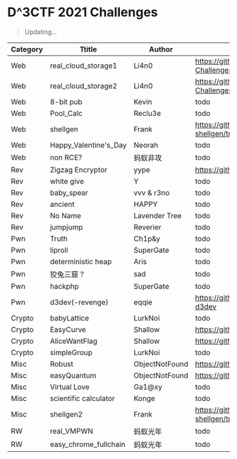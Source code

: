 # D^3CTF 2021 Challenges

> Updating...

| Category | Ttitle                | Author         | URL                                                          |
| -------- | --------------------- | -------------- | ------------------------------------------------------------ |
| Web      | real_cloud_storage1   | Li4n0          | https://github.com/Li4n0/My-CTF-Challenges/tree/master/D%5E3CTF2021_real_cloud |
| Web      | real_cloud_storage2   | Li4n0          | https://github.com/Li4n0/My-CTF-Challenges/tree/master/D%5E3CTF2021_real_cloud |
| Web      | 8-bit pub             | Kevin          | todo                                                         |
| Web      | Pool_Calc             | Reclu3e        | todo                                                         |
| Web      | shellgen              | Frank          | https://github.com/frankli0324/d3ctf-shellgen/tree/master/web |
| Web      | Happy_Valentine's_Day | Neorah         | todo                                                         |
| Web      | non RCE?              | 蚂蚁非攻       | todo                                                         |
| Rev      | Zigzag Encryptor      | yype           | https://github.com/yype/ZigzagEncryptorPub                   |
| Rev      | white give            | Y              | todo                                                         |
| Rev      | baby_spear            | vvv & r3no     | todo                                                         |
| Rev      | ancient               | HAPPY          | todo                                                         |
| Rev      | No Name               | Lavender Tree  | todo                                                         |
| Rev      | jumpjump              | Reverier       | todo                                                         |
| Pwn      | Truth                 | Ch1p&y         | todo                                                         |
| Pwn      | liproll               | SuperGate      | todo                                                         |
| Pwn      | deterministic heap    | Aris           | todo                                                         |
| Pwn      | 狡兔三窟？            | sad            | todo                                                         |
| Pwn      | hackphp               | SuperGate      | todo                                                         |
| Pwn      | d3dev(-revenge)       | eqqie          | https://github.com/yikesoftware/d3ctf-2021-pwn-d3dev         |
| Crypto   | babyLattice           | LurkNoi        | todo                                                         |
| Crypto   | EasyCurve             | Shallow        | https://github.com/shal10w/d3ctf2021_EasyCurve               |
| Crypto   | AliceWantFlag         | Shallow        | https://github.com/shal10w/d3ctf2021_AliceWantFlag           |
| Crypto   | simpleGroup           | LurkNoi        | todo                                                         |
| Misc     | Robust                | ObjectNotFound | https://github.com/zhouweitong3/d3ctf_Robust                 |
| Misc     | easyQuantum           | ObjectNotFound | https://github.com/zhouweitong3/d3ctf_easyQuantum            |
| Misc     | Virtual Love          | Ga1@xy         | todo                                                         |
| Misc     | scientific calculator | Konge          | todo                                                         |
| Misc     | shellgen2             | Frank          | https://github.com/frankli0324/d3ctf-shellgen/tree/master/misc |
| RW       | real_VMPWN            | 蚂蚁光年       | todo                                                         |
| RW       | easy_chrome_fullchain | 蚂蚁光年       | todo                                                         |

